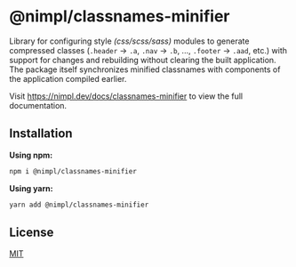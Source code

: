 # @nimpl/classnames-minifier

Library for configuring style _(css/scss/sass)_ modules to generate compressed classes (`.header` -> `.a`, `.nav` -> `.b`, ..., `.footer` -> `.aad`, etc.) with support for changes and rebuilding without clearing the built application. The package itself synchronizes minified classnames with components of the application compiled earlier.

Visit https://nimpl.dev/docs/classnames-minifier to view the full documentation.

## Installation

**Using npm:**
```bash
npm i @nimpl/classnames-minifier
```

**Using yarn:**
```bash
yarn add @nimpl/classnames-minifier
```

## License

[MIT](https://github.com/vordgi/nimpl-classnames-minifier/blob/main/LICENSE)
